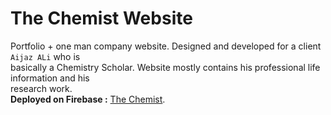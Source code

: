 # The Chemist Website
Portfolio + one man company website. Designed and developed for a client `Aijaz ALi` who is <br/>
basically a Chemistry Scholar. Website mostly contains his professional life information and his <br/>
research work. <br/>
**Deployed on Firebase :** [The Chemist](https://the-chemist-ff067.web.app/).
